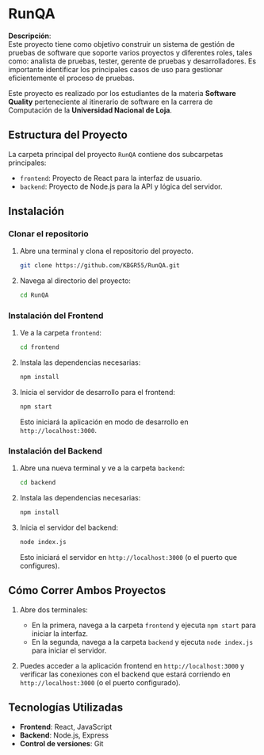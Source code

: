 
# RunQA

**Descripción**:  
Este proyecto tiene como objetivo construir un sistema de gestión de pruebas de software que soporte varios proyectos y diferentes roles, tales como: analista de pruebas, tester, gerente de pruebas y desarrolladores. Es importante identificar los principales casos de uso para gestionar eficientemente el proceso de pruebas.

Este proyecto es realizado por los estudiantes de la materia **Software Quality** perteneciente al itinerario de software en la carrera de Computación de la **Universidad Nacional de Loja**.

## Estructura del Proyecto

La carpeta principal del proyecto `RunQA` contiene dos subcarpetas principales:

- `frontend`: Proyecto de React para la interfaz de usuario.
- `backend`: Proyecto de Node.js para la API y lógica del servidor.

## Instalación

### Clonar el repositorio

1. Abre una terminal y clona el repositorio del proyecto.

   ```bash
   git clone https://github.com/KBGR55/RunQA.git
   ```

2. Navega al directorio del proyecto:

   ```bash
   cd RunQA
   ```

### Instalación del Frontend

1. Ve a la carpeta `frontend`:

   ```bash
   cd frontend
   ```

2. Instala las dependencias necesarias:

   ```bash
   npm install
   ```

3. Inicia el servidor de desarrollo para el frontend:

   ```bash
   npm start
   ```

   Esto iniciará la aplicación en modo de desarrollo en `http://localhost:3000`.

### Instalación del Backend

1. Abre una nueva terminal y ve a la carpeta `backend`:

   ```bash
   cd backend
   ```

2. Instala las dependencias necesarias:

   ```bash
   npm install
   ```

3. Inicia el servidor del backend:

   ```bash
   node index.js
   ```

   Esto iniciará el servidor en `http://localhost:3000` (o el puerto que configures).

## Cómo Correr Ambos Proyectos

1. Abre dos terminales:

   - En la primera, navega a la carpeta `frontend` y ejecuta `npm start` para iniciar la interfaz.
   - En la segunda, navega a la carpeta `backend` y ejecuta `node index.js` para iniciar el servidor.

2. Puedes acceder a la aplicación frontend en `http://localhost:3000` y verificar las conexiones con el backend que estará corriendo en `http://localhost:3000` (o el puerto configurado).

## Tecnologías Utilizadas

- **Frontend**: React, JavaScript
- **Backend**: Node.js, Express
- **Control de versiones**: Git